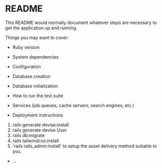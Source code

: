 # README

This README would normally document whatever steps are necessary to get the
application up and running.

Things you may want to cover:

* Ruby version

* System dependencies

* Configuration

* Database creation

* Database initialization

* How to run the test suite

* Services (job queues, cache servers, search engines, etc.)

* Deployment instructions

1. rails generate devise:install
2. rails generate devise User
3. rails db:migrate
4. rails tailwindcss:install
5. 'rails rails_admin:install' to setup the asset delivery method suitable to you.

* ...

